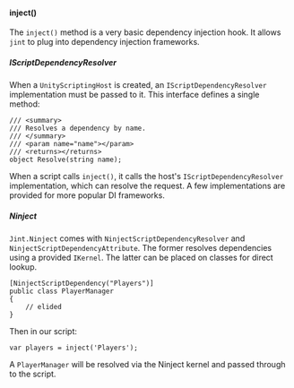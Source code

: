 #### inject()

The `inject()` method is a very basic dependency injection hook. It allows `jint` to plug into dependency injection frameworks.

##### IScriptDependencyResolver

When a `UnityScriptingHost` is created, an `IScriptDependencyResolver` implementation must be passed to it. This interface defines a single method:

```
/// <summary>
/// Resolves a dependency by name.
/// </summary>
/// <param name="name"></param>
/// <returns></returns>
object Resolve(string name);
```

When a script calls `inject()`, it calls the host's `IScriptDependencyResolver` implementation, which can resolve the request. A few implementations are provided for more popular DI frameworks.

##### Ninject

`Jint.Ninject` comes with `NinjectScriptDependencyResolver` and `NinjectScriptDependencyAttribute`. The former resolves dependencies using a provided `IKernel`. The latter can be placed on classes for direct lookup.

```
[NinjectScriptDependency("Players")]
public class PlayerManager
{
	// elided
}
```

Then in our script:

```
var players = inject('Players');
```

A `PlayerManager` will be resolved via the Ninject kernel and passed through to the script.
